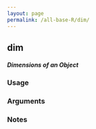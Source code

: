 ```yaml
---
layout: page
permalink: /all-base-R/dim/
---
```


## __dim__

#### _Dimensions of an Object_

### Usage

### Arguments

### Notes
